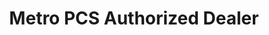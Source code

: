 ---
title: "Metro PCS Authorized Dealer"
url: /new-orleans/metro-pcs-authorized-dealer/
shop: mobile phone
---